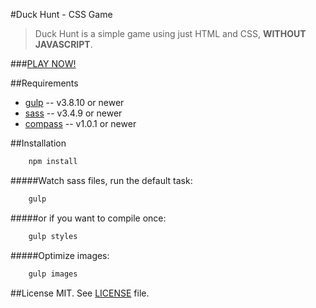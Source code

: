 #Duck Hunt - CSS Game
>Duck Hunt is a simple game using just HTML and CSS, **WITHOUT JAVASCRIPT**.

###[PLAY NOW!](http://lucascaprio.com/portfolio/duck-hunt/)

##Requirements
* [gulp](http://gulpjs.com/) -- v3.8.10 or newer
* [sass](http://sass-lang.com/install) -- v3.4.9 or newer
* [compass](http://compass-style.org/install/) -- v1.0.1 or newer


##Installation
```bash
	npm install
```

#####Watch sass files, run the default task:
```bash
	gulp
```

#####or if you want to compile once:
```bash
	gulp styles
```

#####Optimize images:
```bash
	gulp images
```

##License
MIT. See [LICENSE](https://github.com/lucascaprio/duck-hunt/blob/master/LICENSE) file.